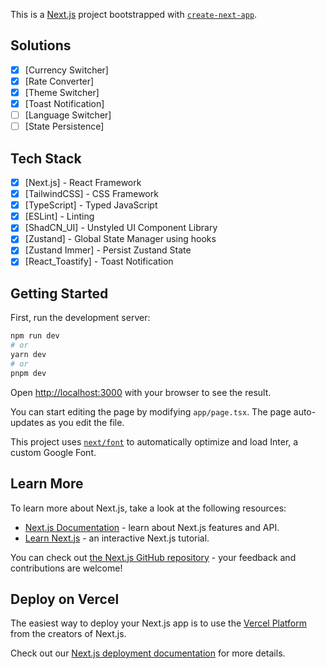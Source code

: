 This is a [Next.js](https://nextjs.org/) project bootstrapped with [`create-next-app`](https://github.com/vercel/next.js/tree/canary/packages/create-next-app).

## Solutions
- [x] [Currency Switcher]
- [x] [Rate Converter]
- [x] [Theme Switcher]
- [x] [Toast Notification]
- [ ] [Language Switcher]
- [ ] [State Persistence]

## Tech Stack
- [x] [Next.js] - React Framework
- [x] [TailwindCSS] - CSS Framework
- [x] [TypeScript] - Typed JavaScript
- [x] [ESLint] - Linting
- [x] [ShadCN_UI] - Unstyled UI Component Library
- [x] [Zustand] - Global State Manager using hooks
- [x] [Zustand Immer] - Persist Zustand State
- [x] [React_Toastify] - Toast Notification

## Getting Started

First, run the development server:

```bash
npm run dev
# or
yarn dev
# or
pnpm dev
```

Open [http://localhost:3000](http://localhost:3000) with your browser to see the result.

You can start editing the page by modifying `app/page.tsx`. The page auto-updates as you edit the file.

This project uses [`next/font`](https://nextjs.org/docs/basic-features/font-optimization) to automatically optimize and load Inter, a custom Google Font.

## Learn More

To learn more about Next.js, take a look at the following resources:

- [Next.js Documentation](https://nextjs.org/docs) - learn about Next.js features and API.
- [Learn Next.js](https://nextjs.org/learn) - an interactive Next.js tutorial.

You can check out [the Next.js GitHub repository](https://github.com/vercel/next.js/) - your feedback and contributions are welcome!

## Deploy on Vercel

The easiest way to deploy your Next.js app is to use the [Vercel Platform](https://vercel.com/new?utm_medium=default-template&filter=next.js&utm_source=create-next-app&utm_campaign=create-next-app-readme) from the creators of Next.js.

Check out our [Next.js deployment documentation](https://nextjs.org/docs/deployment) for more details.
